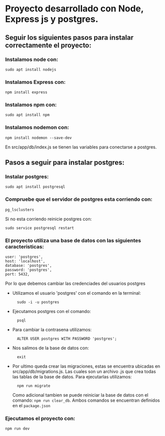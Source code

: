 # Proyecto desarrollado con Node, Express js y postgres.
## Seguir los siguientes pasos para instalar correctamente el proyecto:

### Instalamos node con:

    sudo apt install nodejs

### Instalamos Express con:

    npm install express

### Instalamos npm con:

    sudo apt install npm

### Instalamos nodemon con:
    npm install nodemon --save-dev

En src/app/db/index.js se tienen las variables para conectarse a postgres.

## Pasos a seguir para instalar postgres:
### Instalar postgres:
    sudo apt install postgresql

### Compruebe que el servidor de postgres esta corriendo con:
    pg_lsclusters
Si no esta corriendo reinicie postgres con: 
    
    sudo service postgresql restart

### El proyecto utiliza una base de datos con las siguientes caracteristicas:
    user: 'postgres',
    host: 'localhost',
    database: 'postgres',
    password: 'postgres',
    port: 5432,
Por lo que debemos cambiar las credenciades del usuarios postgres

- Utilizamos el usuario 'postgres' con el comando en la terminal:

        sudo -i -u postgres

- Ejecutamos postgres con el comando:

        psql

- Para cambiar la contrasena utilizamos:
    
        ALTER USER postgres WITH PASSWORD 'postgres';

- Nos salimos de la base de datos con: 
    
        exit

- Por ultimo queda crear las migraciones, estas se encuentra ubicadas en src/app/db/migrations.js. Las cuales son un archivo .js que crea todas las tablas de la base de datos. Para ejecutarlas utilizamos:
        
        npm run migrate
    Como adicional tambien se puede reiniciar la base de datos con el comando: `npm run clear_db`. Ambos comandos se encuentran definidos en el `package.json`

### Ejecutamos el proyecto con:
    
    npm run dev
